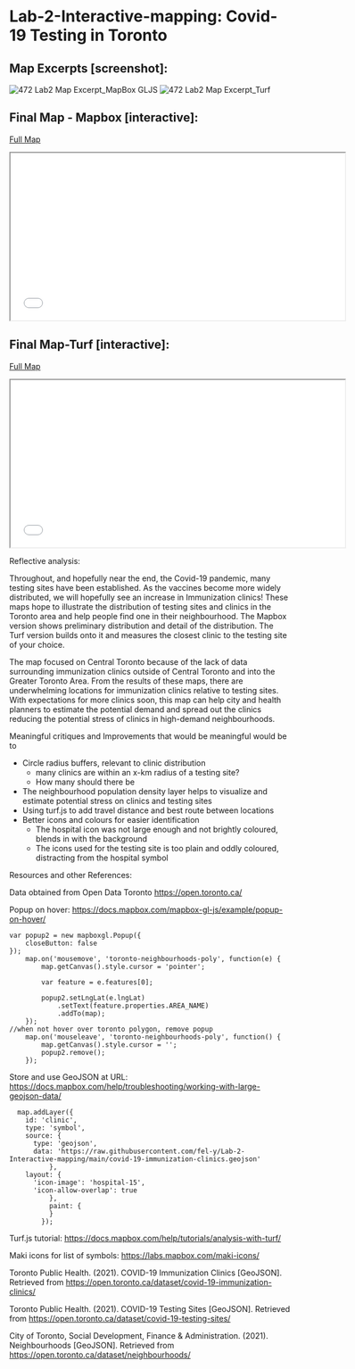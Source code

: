 # Lab-2-Interactive-mapping: Covid-19 Testing in Toronto

## Map Excerpts [screenshot]:
![472 Lab2 Map Excerpt_MapBox GLJS](472LabGLJS.png)
![472 Lab2 Map Excerpt_Turf](472Lab2Turf.png)

## Final Map - Mapbox [interactive]:
[Full Map](472_Lab2_mapbox.html)
<iframe src="472_Lab2_mapbox.html" height = '300' width="600"></iframe>

## Final Map-Turf [interactive]:
[Full Map](472_Lab2_turf.html)
<iframe src="472_Lab2_turf.html" height = '300' width="600"></iframe>


Reflective analysis: 

Throughout, and hopefully near the end, the Covid-19 pandemic, many testing sites have been established. As the vaccines become more widely distributed, we will hopefully see an increase in Immunization clinics! These maps hope to illustrate the distribution of testing sites and clinics in the Toronto area and help people find one in their neighbourhood. The Mapbox version shows preliminary distribution and detail of the distribution. The Turf version builds onto it and measures the closest clinic to the testing site of your choice. 

The map focused on Central Toronto because of the lack of data surrounding immunization clinics outside of Central Toronto and into the Greater Toronto Area. From the results of these maps, there are underwhelming locations for immunization clinics relative to testing sites. With expectations for more clinics soon, this map can help city and health planners to estimate the potential demand and spread out the clinics reducing the potential stress of clinics in high-demand neighbourhoods. 


Meaningful critiques and Improvements that would be meaningful would be to 
* Circle radius buffers, relevant to clinic distribution
  * many clinics are within an x-km radius of a testing site?
  * How many should there be
* The neighbourhood population density layer helps to visualize and estimate potential stress on clinics and testing sites
* Using turf.js to add travel distance and best route between locations
* Better icons and colours for easier identification
  * The hospital icon was not large enough and not brightly coloured, blends in with the background
  * The icons used for the testing site is too plain and oddly coloured, distracting from the hospital symbol


Resources and other References:

Data obtained from Open Data Toronto
https://open.toronto.ca/

Popup on hover: https://docs.mapbox.com/mapbox-gl-js/example/popup-on-hover/
```
var popup2 = new mapboxgl.Popup({
    closeButton: false
});
    map.on('mousemove', 'toronto-neighbourhoods-poly', function(e) {
        map.getCanvas().style.cursor = 'pointer';

        var feature = e.features[0];

        popup2.setLngLat(e.lngLat)
            .setText(feature.properties.AREA_NAME)
            .addTo(map);
    });
//when not hover over toronto polygon, remove popup
    map.on('mouseleave', 'toronto-neighbourhoods-poly', function() {
        map.getCanvas().style.cursor = '';
        popup2.remove();
    });
```
Store and use GeoJSON at URL: https://docs.mapbox.com/help/troubleshooting/working-with-large-geojson-data/
```
  map.addLayer({
    id: 'clinic',
    type: 'symbol',
    source: {
      type: 'geojson',
      data: 'https://raw.githubusercontent.com/fel-y/Lab-2-Interactive-mapping/main/covid-19-immunization-clinics.geojson'
          },
    layout: {
      'icon-image': 'hospital-15',
      'icon-allow-overlap': true
          },
          paint: {
          }
        });
```
Turf.js tutorial: https://docs.mapbox.com/help/tutorials/analysis-with-turf/

Maki icons for list of symbols: https://labs.mapbox.com/maki-icons/

Toronto Public Health. (2021). COVID-19 Immunization Clinics [GeoJSON]. Retrieved from https://open.toronto.ca/dataset/covid-19-immunization-clinics/

Toronto Public Health. (2021). COVID-19 Testing Sites [GeoJSON]. Retrieved from https://open.toronto.ca/dataset/covid-19-testing-sites/

City of Toronto, Social Development, Finance & Administration. (2021). Neighbourhoods [GeoJSON]. Retrieved from https://open.toronto.ca/dataset/neighbourhoods/
